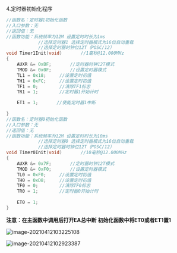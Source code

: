 4.定时器初始化程序

```c
//函数名：定时器1初始化函数
//入口参数：无
//返回值：无
//函数功能：系统频率为12M 设置定时时长为1ms
			//选择定时器1 选择定时器模式为16位自动重载
			//选择定时器时钟位12T（POSC/12）
void Timer1Init(void)		//1毫秒@12.000MHz
{
	AUXR &= 0xBF;		//定时器时钟12T模式
	TMOD &= 0x0F;		//设置定时器模式
	TL1 = 0x18;		//设置定时初值
	TH1 = 0xFC;		//设置定时初值
	TF1 = 0;		//清除TF1标志
	TR1 = 1;		//定时器1开始计时

	ET1 = 1;       //使能定时器1中断
    
}
//函数名：定时器0初始化函数
//入口参数：无
//返回值：无
//函数功能：系统频率为12M 设置定时时长为10ms
			//选择定时器0 选择定时器模式为16位自动重载
			//选择定时器时钟位12T（POSC/12）
void Timer0Init(void)		//10毫秒@12.000MHz
{
	AUXR &= 0x7F;		//定时器时钟12T模式
	TMOD &= 0xF0;		//设置定时器模式
	TL0 = 0xF0;		//设置定时初值
	TH0 = 0xD8;		//设置定时初值
	TF0 = 0;		//清除TF0标志
	TR0 = 1;		//定时器0开始计时
	
	ET0 = 1;
}
```

**注意：在主函数中调用后打开EA总中断**  **初始化函数中将ET0或者ET1置1**

![image-20210412103225108](C:\Users\Administrator\AppData\Roaming\Typora\typora-user-images\image-20210412103225108.png)

![image-20210412102923387](C:\Users\Administrator\AppData\Roaming\Typora\typora-user-images\image-20210412102923387.png)